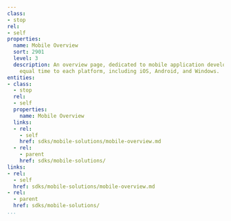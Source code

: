 ```yaml
---
class:
- stop
rel:
- self
properties:
  name: Mobile Overview
  sort: 2901
  level: 3
  description: An overview page, dedicated to mobile application development, giving
    equal time to each platform, including iOS, Android, and Windows.
entities:
- class:
  - stop
  rel:
  - self
  properties:
    name: Mobile Overview
  links:
  - rel:
    - self
    href: sdks/mobile-solutions/mobile-overview.md
  - rel:
    - parent
    href: sdks/mobile-solutions/
links:
- rel:
  - self
  href: sdks/mobile-solutions/mobile-overview.md
- rel:
  - parent
  href: sdks/mobile-solutions/
...
```

